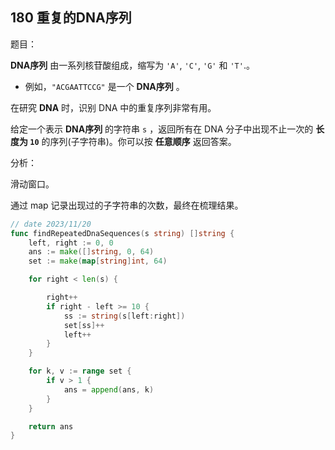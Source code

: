 ## 180 重复的DNA序列

题目：

**DNA序列** 由一系列核苷酸组成，缩写为 `'A'`, `'C'`, `'G'` 和 `'T'`.。

- 例如，`"ACGAATTCCG"` 是一个 **DNA序列** 。

在研究 **DNA** 时，识别 DNA 中的重复序列非常有用。

给定一个表示 **DNA序列** 的字符串 `s` ，返回所有在 DNA 分子中出现不止一次的 **长度为 `10`** 的序列(子字符串)。你可以按 **任意顺序** 返回答案。



分析：

滑动窗口。

通过 map 记录出现过的子字符串的次数，最终在梳理结果。

```go
// date 2023/11/20
func findRepeatedDnaSequences(s string) []string {
    left, right := 0, 0
    ans := make([]string, 0, 64)
    set := make(map[string]int, 64)

    for right < len(s) {

        right++
        if right - left >= 10 {
            ss := string(s[left:right])
            set[ss]++
            left++
        }
    }

    for k, v := range set {
        if v > 1 {
            ans = append(ans, k)
        }
    }

    return ans
}
```

